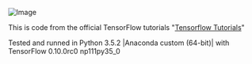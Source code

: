 ![Image](https://www.tensorflow.org/_static/images/tensorflow/logo.png)

This is code from the official TensorFlow tutorials "[Tensorflow Tutorials](https://www.tensorflow.org/tutorials/)"

Tested and runned in Python 3.5.2 |Anaconda custom (64-bit)| with TensorFlow 0.10.0rc0 np111py35_0 
